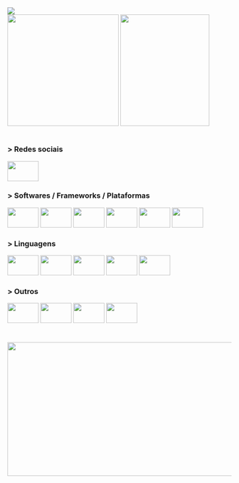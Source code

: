 <div align="left"> 
  <img src="https://readme-typing-svg.demolab.com?font=Fira+Code&pause=1000&color=F34B7D&vCenter=true&width=425&height=30&lines=hey+there%2C+i'm+Takeda !!!" />
</div>

<div align="left">
  <img src="https://user-images.githubusercontent.com/62729864/214825076-246b4734-4db8-4c9f-8859-e316efd170e3.gif" height="250"/>
  <img src="https://github-readme-stats.vercel.app/api/top-langs/?username=TakedaGalaxy&layout=demo&theme=dracula"  height="250" width="200"/>
</div>

#

<div align="left">
  <h3>> Redes sociais</h3>
  <a href="https://www.linkedin.com/in/luiz-gustavo-takeda-a179291b8/" target="_blank" title="Linkedin">
    <img src="https://cdn.jsdelivr.net/gh/devicons/devicon/icons/linkedin/linkedin-original.svg" height="45" width="70"/>
  <a/>
</div>

###

<div align="left">
  <h3>> Softwares / Frameworks / Plataformas</h3>    
  <img src="https://cdn.jsdelivr.net/gh/devicons/devicon/icons/arduino/arduino-original.svg" height="45" width="70"/>
  <img src="https://cdn.jsdelivr.net/gh/devicons/devicon/icons/embeddedc/embeddedc-original-wordmark.svg" height="45" width="70"/>
  <img src="https://user-images.githubusercontent.com/62729864/214848750-7efb9e9c-8026-4aa4-8cb1-065d4eb490ca.svg" height="45" width="70"/>
  <img src="https://cdn.jsdelivr.net/gh/devicons/devicon/icons/nodejs/nodejs-original.svg" height="45" width="70"/>
  <img src="https://cdn.jsdelivr.net/gh/devicons/devicon/icons/react/react-original.svg" height="45" width="70"/>
  <img src="https://user-images.githubusercontent.com/62729864/214878778-a319dcab-1a0f-4ce7-9d25-2e0c7f689a18.svg" height="45" width="70"/>
</div>

###

<div align="left">
  <h3>> Linguagens</h3>
  <img src="https://cdn.jsdelivr.net/gh/devicons/devicon/icons/c/c-plain.svg" height="45" width="70"/>
  <img src="https://cdn.jsdelivr.net/gh/devicons/devicon/icons/cplusplus/cplusplus-plain.svg" height="45" width="70"/>
  <img src="https://cdn.jsdelivr.net/gh/devicons/devicon/icons/typescript/typescript-plain.svg" height="45" width="70"/>
  <img src="https://cdn.jsdelivr.net/gh/devicons/devicon/icons/javascript/javascript-plain.svg" height="45" width="70"/>
  <img src="https://cdn.jsdelivr.net/gh/devicons/devicon/icons/python/python-plain.svg" height="45" width="70"/>
</div>

###

<div align="left">
  <h3>> Outros</h3>
  <img src="https://cdn.jsdelivr.net/gh/devicons/devicon/icons/sass/sass-original.svg" height="45" width="70"/>
  <img src="https://cdn.jsdelivr.net/gh/devicons/devicon/icons/css3/css3-plain.svg" height="45" width="70"/>
  <img src="https://cdn.jsdelivr.net/gh/devicons/devicon/icons/html5/html5-plain.svg" height="45" width="70"/>
  <img src="https://cdn.jsdelivr.net/gh/devicons/devicon/icons/bootstrap/bootstrap-plain.svg" height="45" width="70"/>
</div>

#

<div align="center">
  <img src="http://github-profile-summary-cards.vercel.app/api/cards/profile-details?username=TakedaGalaxy&theme=dracula" height="300" width="900"/>
<div>
